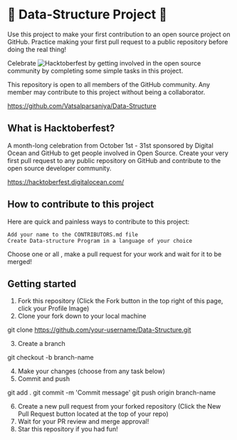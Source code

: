 # 🎃 Data-Structure Project 🎃


Use this project to make your first contribution to an open source project on GitHub. Practice making your first pull request to a public repository before doing the real thing!

Celebrate ![Hacktoberfest](https://hacktoberfest.digitalocean.com/) by getting involved in the open source community by completing some simple tasks in this project.

This repository is open to all members of the GitHub community. Any member may contribute to this project without being a collaborator.

https://github.com/Vatsalparsaniya/Data-Structure


## What is Hacktoberfest?

A month-long celebration from October 1st - 31st sponsored by Digital Ocean and GitHub to get people involved in Open Source. Create your very first pull request to any public repository on GitHub and contribute to the open source developer community.

https://hacktoberfest.digitalocean.com/

## How to contribute to this project

Here are quick and painless ways to contribute to this project:

    Add your name to the CONTRIBUTORS.md file
    Create Data-structure Program in a language of your choice

Choose one or all , make a pull request for your work and wait for it to be merged!


## Getting started

1) Fork this repository (Click the Fork button in the top right of this page, click your Profile Image)
2) Clone your fork down to your local machine

git clone https://github.com/your-username/Data-Structure.git

3) Create a branch

git checkout -b branch-name

4) Make your changes (choose from any task below)
5) Commit and push

git add .
git commit -m 'Commit message'
git push origin branch-name

6) Create a new pull request from your forked repository (Click the New Pull Request button located at the top of your repo)
7) Wait for your PR review and merge approval!
8) Star this repository if you had fun!
